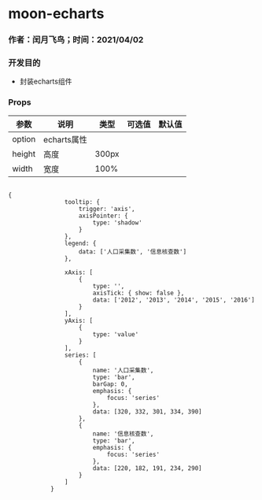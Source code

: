# moon-echarts

### 作者：闰月飞鸟；时间：2021/04/02
### 开发目的
- 封装echarts组件

### Props 
参数 |说明|类型|可选值|默认值
---|---|---|---|---
option | echarts属性
height|高度|300px
width|宽度|100%
 

```

{
				tooltip: {
					trigger: 'axis',
					axisPointer: {
						type: 'shadow'
					}
				},
				legend: {
					data: ['人口采集数', '信息核查数']
				},

				xAxis: [
					{
						type: '',
						axisTick: { show: false },
						data: ['2012', '2013', '2014', '2015', '2016']
					}
				],
				yAxis: [
					{
						type: 'value'
					}
				],
				series: [
					{
						name: '人口采集数',
						type: 'bar',
						barGap: 0,
						emphasis: {
							focus: 'series'
						},
						data: [320, 332, 301, 334, 390]
					},
					{
						name: '信息核查数',
						type: 'bar',
						emphasis: {
							focus: 'series'
						},
						data: [220, 182, 191, 234, 290]
					}
				]
			}
```